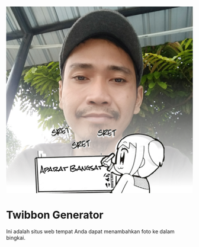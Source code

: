 ![Preview Twibbon](/public/img/preview.png)

# Twibbon Generator

Ini adalah situs web tempat Anda dapat menambahkan foto ke dalam bingkai.
